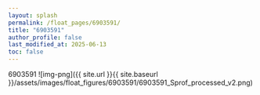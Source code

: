 ```yaml
---
layout: splash
permalink: /float_pages/6903591/
title: "6903591"
author_profile: false
last_modified_at: 2025-06-13
toc: false
---
```

 
6903591
![img-png]({{ site.url }}{{ site.baseurl }}/assets/images/float_figures/6903591/6903591_Sprof_processed_v2.png)
